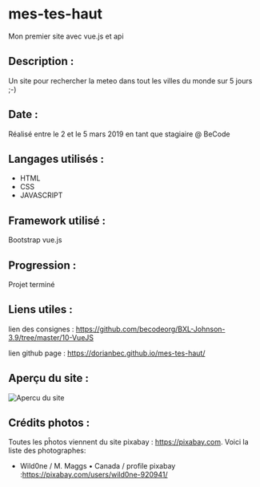 # mes-tes-haut

Mon premier site avec vue.js et api
## Description :

Un site pour rechercher la meteo dans tout les villes du monde sur 5 jours ;-)


## Date :

Réalisé entre le 2 et le 5 mars 2019 en tant que stagiaire @ BeCode

## Langages utilisés :

+ HTML
+ CSS
+ JAVASCRIPT

## Framework utilisé :

Bootstrap
vue.js

## Progression :

Projet terminé

## Liens utiles :

lien des consignes : <https://github.com/becodeorg/BXL-Johnson-3.9/tree/master/10-VueJS>

lien github page : <https://dorianbec.github.io/mes-tes-haut/>

## Aperçu du site :

![Apercu du site](assets/img/mes-tes-haut.png)

## Crédits photos :

Toutes les pĥotos viennent du site pixabay : <https://pixabay.com>. Voici la liste des photographes:

+ Wild0ne / M. Maggs  •  Canada / profile pixabay :https://pixabay.com/users/wild0ne-920941/




